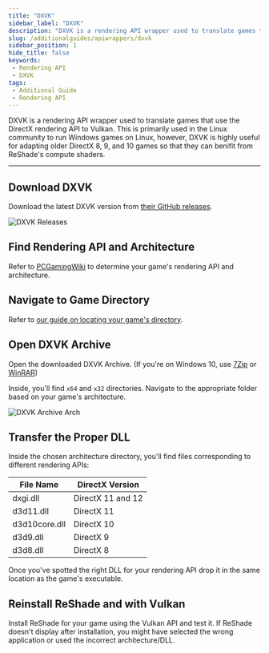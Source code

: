 ```yaml
---
title: "DXVK"
sidebar_label: "DXVK"
description: "DXVK is a rendering API wrapper used to translate games that use the DirectX rendering API to Vulkan. DXVK is highly useful for adapting older DirectX 8, 9, and 10 games so that they can benifit from ReShade's compute shaders."
slug: /additionalguides/apiwrappers/dxvk
sidebar_position: 1
hide_title: false
keywords: 
 - Rendering API
 - DXVK
tags:
 - Additional Guide
 - Rendering API
---
```


DXVK is a rendering API wrapper used to translate games that use the DirectX rendering API to Vulkan. This is primarily used in the Linux community to run Windows games on Linux, however, DXVK is highly useful for adapting older DirectX 8, 9, and 10 games so that they can benifit from ReShade's compute shaders.

---

## Download DXVK
Download the latest DXVK version from [their GitHub releases](https://github.com/doitsujin/dxvk/releases).

![DXVK Releases](./images/dxvkreleases.webp)

## Find Rendering API and Architecture
Refer to [PCGamingWiki](https://pcgamingwiki.com/) to determine your game's rendering API and architecture.

## Navigate to Game Directory
Refer to [our guide on locating your game's directory](/additionalguides/findexecutable).

## Open DXVK Archive
Open the downloaded DXVK Archive. (If you're on Windows 10, use [7Zip](https://www.7-zip.org/) or [WinRAR](https://www.win-rar.com/predownload.html?&L=0))

Inside, you'll find `x64` and `x32` directories. Navigate to the appropriate folder based on your game's architecture.

![DXVK Archive Arch](./images/dxvkarchivearch.webp)

## Transfer the Proper DLL
Inside the chosen architecture directory, you'll find files corresponding to different rendering APIs:

| File Name     | DirectX Version   |
|---------------|-------------------|
| dxgi.dll      | DirectX 11 and 12 |
| d3d11.dll     | DirectX 11        |
| d3d10core.dll | DirectX 10        |
| d3d9.dll      | DirectX 9         |
| d3d8.dll      | DirectX 8         |

Once you've spotted the right DLL for your rendering API drop it in the same location as the game's executable.

## Reinstall ReShade and with Vulkan
Install ReShade for your game using the Vulkan API and test it. If ReShade doesn't display after installation, you might have selected the wrong application or used the incorrect architecture/DLL.